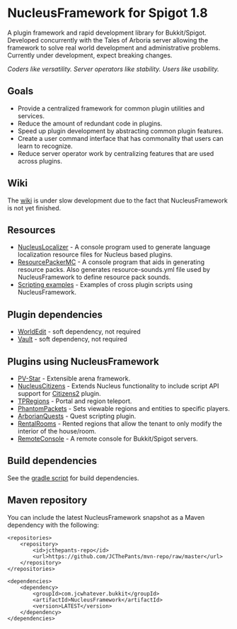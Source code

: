 NucleusFramework for Spigot 1.8
==================

A plugin framework and rapid development library for Bukkit/Spigot. Developed concurrently with the Tales of Arboria server allowing the framework to solve real world development and administrative problems. Currently under development, expect breaking changes.

_Coders like versatility. Server operators like stability. Users like usability._

## Goals
 * Provide a centralized framework for common plugin utilities and services.
 * Reduce the amount of redundant code in plugins.
 * Speed up plugin development by abstracting common plugin features.
 * Create a user command interface that has commonality that users can learn to recognize.
 * Reduce server operator work by centralizing features that are used across plugins.

## Wiki
The [wiki](https://github.com/JCThePants/NucleusFramework/wiki) is under slow development due to the fact that NucleusFramework is not yet finished.

## Resources
 * [NucleusLocalizer](https://github.com/JCThePants/NucleusLocalizer) - A console program used to generate language localization resource files for Nucleus based plugins.
 * [ResourcePackerMC](https://github.com/JCThePants/ResourcePackerMC) - A console program that aids in generating resource packs. Also generates resource-sounds.yml file used by NucleusFramework to define resource pack sounds.
 * [Scripting examples](https://github.com/JCThePants/NucleusScriptExamples) - Examples of cross plugin scripts using NucleusFramework.

## Plugin dependencies
 * [WorldEdit](https://github.com/sk89q/WorldEdit) - soft dependency, not required
 * [Vault](https://github.com/MilkBowl/Vault) - soft dependency, not required

## Plugins using NucleusFramework
 * [PV-Star](https://github.com/JCThePants/PV-Star) - Extensible arena framework.
 * [NucleusCitizens](https://github.com/JCThePants/NucleusCitizens) - Extends Nucleus functionality to include script API support for [Citizens2](https://github.com/CitizensDev/Citizens2) plugin.
 * [TPRegions](https://github.com/JCThePants/TPRegions) - Portal and region teleport.
 * [PhantomPackets](https://github.com/JCThePants/PhantomPackets) - Sets viewable regions and entities to specific players.
 * [ArborianQuests](https://github.com/JCThePants/ArborianQuests) - Quest scripting plugin.
 * [RentalRooms](https://github.com/JCThePants/RentalRooms) - Rented regions that allow the tenant to only modify the interior of the house/room.
 * [RemoteConsole](https://github.com/JCThePants/RemoteConsole) - A remote console for Bukkit/Spigot servers.

## Build dependencies
See the [gradle script](https://github.com/JCThePants/NucleusFramework/blob/master/build.gradle) for build dependencies.

## Maven repository
You can include the latest NucleusFramework snapshot as a Maven dependency with the following:

    <repositories>
        <repository>
            <id>jcthepants-repo</id>
            <url>https://github.com/JCThePants/mvn-repo/raw/master</url>
        </repository>
    </repositories>

    <dependencies>
        <dependency>
            <groupId>com.jcwhatever.bukkit</groupId>
            <artifactId>NucleusFramework</artifactId>
            <version>LATEST</version>
        </dependency>
    </dependencies>


